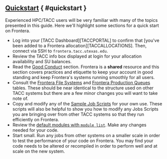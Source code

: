 ## [Quickstart](#quickstart) { #quickstart }

Experienced HPC/TACC users will be very familiar with many of the topics presented in this guide. Here we'll highlight some sections for a quick start on Frontera.

* Log into your [TACC Dashboard][TACCPORTAL] to confirm that [you've been added to a Frontera allocation][TACCALLOCATIONS]. Then, connect via SSH to `frontera.tacc.utexas.edu`.
* Review the TACC info box displayed at login for your allocation availability and SU balances.
* Read the [Good Conduct](../conduct) section. Frontera is a **shared** resource and this section covers practices and etiquette to keep your account in good standing and keep Frontera's systems running smoothly for all users.
* Consult the [Frontera File Systems](../files) and [Frontera Production Queues](../running#frontera-production-queues) tables. These should be near identical to the structure used on other TACC systems but there are a few minor changes you will want to take note of. 
* Copy and modify any of the [Sample Job Scripts](../scripts) for your own use. These scripts will also be helpful to show you how to modify any Jobs Scripts you are bringing over from other TACC systems so that they run efficiently on Frontera. 
* Review the [default modules with `module list`](../admin/#using-modules-to-manage-your-environment). Make any changes needed for your code. 
* Start small. Run any jobs from other systems on a smaller scale in order to test the performance of your code on Frontera. You may find your code needs to be altered or recompiled in order to perform well and at scale on the new system. 

